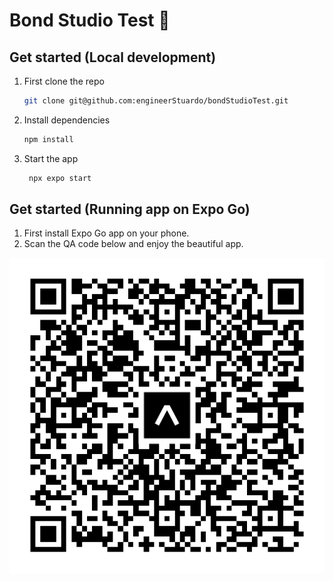 # Bond Studio Test 👋

## Get started (Local development)

1. First clone the repo

   ```bash
   git clone git@github.com:engineerStuardo/bondStudioTest.git
   ```

2. Install dependencies

   ```bash
   npm install
   ```

3. Start the app

   ```bash
    npx expo start
   ```

## Get started (Running app on Expo Go)

1. First install Expo Go app on your phone.
2. Scan the QA code below and enjoy the beautiful app.

![img.png](img.png)
